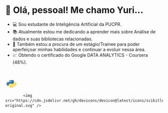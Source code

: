 # 👋 Olá, pessoal! Me chamo Yuri...

- 💻 Sou estudante de Inteligência Artificial da PUCPR.
- 📚 Atualmente estou me dedicando a aprender mais sobre Análise de dados e suas bibliotecas relacionadas.
- 👀 Também estou a procura de um estágio/Trainee para poder aperfeiçoar minhas habilidades
e continuar a evoluir nessa área.
- 📈 Obtendo o certificado do Google DATA ANALYTICS - Coursera (48%).
##
<div style="display: inline_block"><br>
  <img align="center" alt="Rafa-Python" height="30" width="40" src="https://raw.githubusercontent.com/devicons/devicon/master/icons/python/python-original.svg">
</div>

            <img src="https://cdn.jsdelivr.net/gh/devicons/devicon@latest/icons/scikitlearn/scikitlearn-original.svg" />
          
